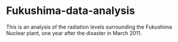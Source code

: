 Fukushima-data-analysis
=======================

This is an analysis of the radiation levels surrounding the Fukushima Nuclear plant, one year after the disaster in March 2011.
